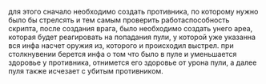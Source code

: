 для этого сначало необходимо создать противника, по которому нужно было бы стрелсять и тем самым проверить работаспособность скрипта, после создания врага, было необходимо создать унего ареа, которая будет реагировать на попадания пули, у которой уже указанна вся инфа насчет оружия из, которого и происходил выстрел. при столкнувении берется инфа о том что было в пуле и уменьшается здоровье у противника, отнимется его здоровье от урона пули, а далее пуля также исчезает с убитым противником. 